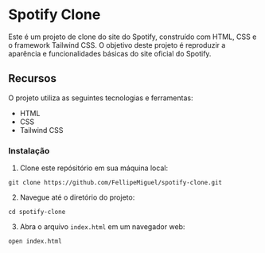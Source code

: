 # Spotify Clone

Este é um projeto de clone do site do Spotify, construído com HTML, CSS e o framework Tailwind CSS. O objetivo deste projeto é reproduzir a aparência e funcionalidades básicas do site oficial do Spotify.

## Recursos

O projeto utiliza as seguintes tecnologias e ferramentas:

- HTML
- CSS
- Tailwind CSS

### Instalação

1. Clone este repósitório em sua máquina local:

```
git clone https://github.com/FellipeMiguel/spotify-clone.git
```

2. Navegue até o diretório do projeto:

```
cd spotify-clone
```

3. Abra o arquivo `index.html` em um navegador web:

```
open index.html
```
